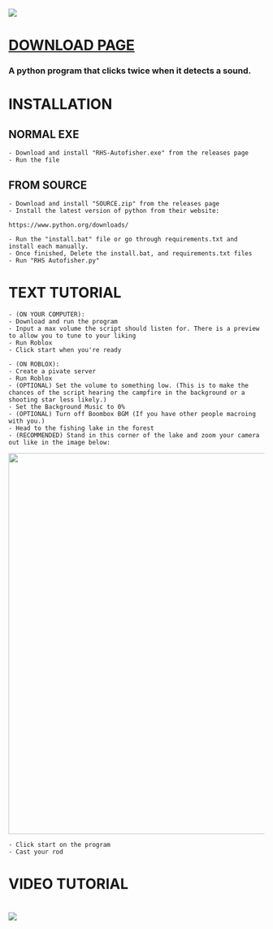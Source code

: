 # [<img src="https://github.com/user-attachments/assets/3e564c2c-85af-42cf-99b2-98b82c4d1a0f">](https://www.youtube.com/watch?v=q_D44PAEWBU)

# [DOWNLOAD PAGE](https://github.com/Hexaraxia/RHS-Autofisher/releases) 
### A python program that clicks twice when it detects a sound.

# INSTALLATION
## NORMAL EXE
    - Download and install "RHS-Autofisher.exe" from the releases page
    - Run the file
## FROM SOURCE
    - Download and install "SOURCE.zip" from the releases page
    - Install the latest version of python from their website:
    
    https://www.python.org/downloads/
    
    - Run the "install.bat" file or go through requirements.txt and install each manually.
	- Once finished, Delete the install.bat, and requirements.txt files
    - Run "RHS Autofisher.py"

# TEXT TUTORIAL
    - (ON YOUR COMPUTER):
    - Download and run the program
    - Input a max volume the script should listen for. There is a preview to allow you to tune to your liking
    - Run Roblox
    - Click start when you're ready
      
    - (ON ROBLOX):
    - Create a pivate server
    - Run Roblox
    - (OPTIONAL) Set the volume to something low. (This is to make the chances of the script hearing the campfire in the background or a shooting star less likely.)
    - Set the Background Music to 0%
    - (OPTIONAL) Turn off Boombox BGM (If you have other people macroing with you.)
    - Head to the fishing lake in the forest
    - (RECOMMENDED) Stand in this corner of the lake and zoom your camera out like in the image below:
    
<img src="https://github.com/user-attachments/assets/a92d2eb7-29ae-4f7f-8a2f-b3395928e411" width="750">

    - Click start on the program
    - Cast your rod
    
# VIDEO TUTORIAL
# [<img src="https://github.com/user-attachments/assets/db336dd6-e4a8-4c50-8467-3f8a7face7c5">](https://youtu.be/5aYuaOlvqIs&t=46s)

